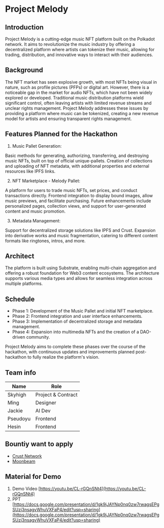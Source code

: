 # Project Melody
## Introduction
Project Melody is a cutting-edge music NFT platform built on the Polkadot network. It aims to revolutionize the music industry by offering a decentralized platform where artists can tokenize their music, allowing for trading, distribution, and innovative ways to interact with their audiences.

## Background
The NFT market has seen explosive growth, with most NFTs being visual in nature, such as profile pictures (PFPs) or digital art. However, there is a noticeable gap in the market for audio NFTs, which have not been widely explored or developed. Traditional music distribution platforms wield significant control, often leaving artists with limited revenue streams and unclear rights management. Project Melody addresses these issues by providing a platform where music can be tokenized, creating a new revenue model for artists and ensuring transparent rights management.

## Features Planned for the Hackathon
1. Music Pallet Generation:

Basic methods for generating, authorizing, transferring, and destroying music NFTs, built on top of official unique-pallets.
Creation of collections and uploading of NFT metadata, with additional properties and external resources like IPFS links.

2. NFT Marketplace - Melody Pallet:

A platform for users to trade music NFTs, set prices, and conduct transactions directly.
Frontend integration to display bound images, allow music previews, and facilitate purchasing.
Future enhancements include personalized pages, collection views, and support for user-generated content and music promotion.

3. Metadata Management:

Support for decentralized storage solutions like IPFS and Crust.
Expansion into derivative works and music fragmentation, catering to different content formats like ringtones, intros, and more.

## Architect
The platform is built using Substrate, enabling multi-chain aggregation and offering a robust foundation for Web3 content ecosystems. The architecture supports various media types and allows for seamless integration across multiple platforms.

## Schedule
- Phase 1: Development of the Music Pallet and initial NFT marketplace.
- Phase 2: Frontend integration and user interface enhancements.
- Phase 3: Implementation of decentralized storage and metadata management.
- Phase 4: Expansion into multimedia NFTs and the creation of a DAO-driven community.

Project Melody aims to complete these phases over the course of the hackathon, with continuous updates and improvements planned post-hackathon to fully realize the platform's vision.

## Team info
| Name        | Role                   |
| ----------- | ---------------------- |
| Skyhigh     | Project & Contract     |
| Ming        | Designer               |
| Jackie      | AI Dev                 |
| Pseudoyu    | Frontend               |
| Hesin       | Frontend               |    

##  Bountiy want to apply 
 - [Crust Network](https://dorahacks.io/hackathon/polkadot-2024-singapore/bounties-details#crust-network)
 - [Moonbeam](https://dorahacks.io/hackathon/polkadot-2024-singapore/bounties-details#moonbeam)

## Material for Demo
1. Demo Video [https://youtu.be/CL-rGQnSNt4](https://youtu.be/CL-rGQnSNt4)
2. PPT [https://docs.google.com/presentation/d/1gk9jJAYNp0nq0zw7rwagsEPgSUzj3nsagvWhuVXFaP4/edit?usp=sharing](https://docs.google.com/presentation/d/1gk9jJAYNp0nq0zw7rwagsEPgSUzj3nsagvWhuVXFaP4/edit?usp=sharing)

